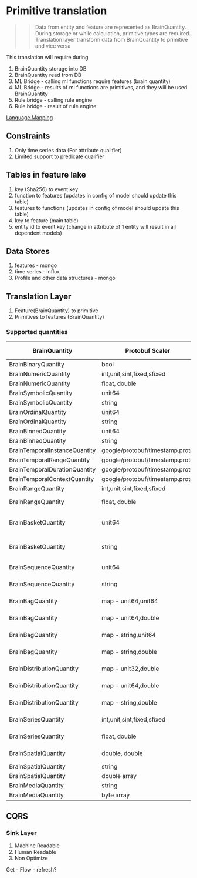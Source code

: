 # Primitive translation

>> Data from entity and feature are represented as BrainQuantity. During storage or while calculation, primitive types are required. Translation layer transform data from BrainQuantity to primitive and vice versa 

This translation will require during
1. BrainQuantity storage into DB
2. BrainQuantity read from DB
3. ML Bridge - calling ml functions require features (brain quantity) 
4. ML Bridge - results of ml functions are primitives, and they will be used BrainQuantity
5. Rule bridge - calling rule engine
6. Rule bridge - result of rule engine

[Language Mapping](https://developers.google.com/protocol-buffers/docs/proto3#scalar)

## Constraints
1. Only time series data (For attribute qualifier)
2. Limited support to predicate qualifier

## Tables in feature lake
1. key (Sha256) to event key
2. function to features (updates in config of model should update this table)
3. features to functions (updates in config of model should update this table)
4. key to feature (main table)
5. entity id to event key (change in attribute of 1 entity will result in all dependent models)

## Data Stores
1. features - mongo
2. time series - influx
3. Profile and other data structures - mongo

## Translation Layer
1. Feature(BrainQuantity) to primitive
2. Primitives to features (BrainQuantity)

### Supported quantities
| BrainQuantity        | Protobuf Scaler | Assigned Type | Default Datastore   | Notes   |
| ------------------   | --------------- |------------- |------------- |------------- |
| BrainBinaryQuantity   | bool   | boolean   | Any |      |
| BrainNumericQuantity   | int,unit,sint,fixed,sfixed   | long   | Any |      |
| BrainNumericQuantity   | float, double   | double       | Any |      |
| BrainSymbolicQuantity  |  unit64       |   long     | Any |      |
| BrainSymbolicQuantity  |  string       |   String     | Any |      |
| BrainOrdinalQuantity  |  unit64       |   long     | Any |      |
| BrainOrdinalQuantity  |  string       |   String     | Any |      |
| BrainBinnedQuantity  |  unit64       |   long     | Any |      |
| BrainBinnedQuantity  |  string       |   String     | Any |      |
| BrainTemporalInstanceQuantity  |   google/protobuf/timestamp.proto    |   long     | Any |  Epoch    |
| BrainTemporalRangeQuantity  |  google/protobuf/timestamp.proto     |   long,long     | Any | array of length 2 of long |
| BrainTemporalDurationQuantity  |  google/protobuf/timestamp.proto   |   long     | Any |  in milliseconds    |
| BrainTemporalContextQuantity  |  google/protobuf/timestamp.proto   |   long     | Any |  Epoch  |
| BrainRangeQuantity  |  int,unit,sint,fixed,sfixed |   long     | Any |  array of length 2 of long  |
| BrainRangeQuantity  |  float, double  |   double     | Document DB |  array of length 2 of double |
| BrainBasketQuantity  |   unit64   |   long    | Document DB | array of non repeated long (BrainSymbolicQuantity) |
| BrainBasketQuantity  |   string   |   string    | Document DB | array of non repeated long (BrainSymbolicQuantity) |
| BrainSequenceQuantity  |   unit64   |   long    | Document DB | array of long (BrainSymbolicQuantity) |
| BrainSequenceQuantity  |   string   |   string    | Document DB | array of long (BrainSymbolicQuantity) |
| BrainBagQuantity  |   map - unit64,unit64   |   long,long    | Document DB | object similar to map |
| BrainBagQuantity  |   map - unit64,double   |   long,double    | Document DB | object similar to map |
| BrainBagQuantity  |   map - string,unit64   |   string,long    | Document DB | object similar to map |
| BrainBagQuantity  |   map - string,double   |   string,double    | Document DB | object similar to map |
| BrainDistributionQuantity  |   map - unit32,double   |   long,double    | Document DB | object similar to map, value <= 1 |
| BrainDistributionQuantity  |   map - unit64,double   |   long,double    | Document DB | object similar to map, value <= 1 |
| BrainDistributionQuantity  |   map - string,double   |   string,double    | Document DB | object similar to map, value <= 1 |
| BrainSeriesQuantity  |   int,unit,sint,fixed,sfixed   |   long    | Timeseries | array of long - Only time series supported |
| BrainSeriesQuantity   | float, double   | double       | Timeseries |  array of double - Only time series supported   |
| BrainSpatialQuantity   | double, double   | double, double  | GIS |  Native  |
| BrainSpatialQuantity   | string   | string  | GIS |  geohash  |
| BrainSpatialQuantity   | double array   | double array  | GIS |  polygon  |
| BrainMediaQuantity   | string   | string  | Bucket |  URL of object  |
| BrainMediaQuantity   | byte array   | byte array  | Bucket |  actual bytes  |

## CQRS
### Sink Layer
1. Machine Readable
2. Human Readable
3. Non Optimize 

Get - 
Flow - refresh?